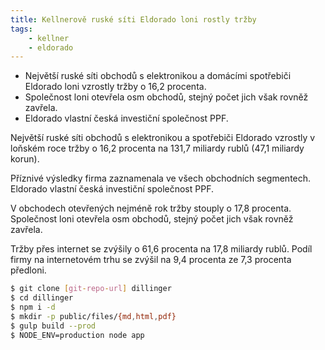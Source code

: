 ```yaml
---
title: Kellnerově ruské síti Eldorado loni rostly tržby
tags:
    - kellner
    - eldorado
---
```


- Největší ruské síti obchodů s elektronikou a domácími spotřebiči Eldorado loni vzrostly tržby o 16,2 procenta.
- Společnost loni otevřela osm obchodů, stejný počet jich však rovněž zavřela.
- Eldorado vlastní česká investiční společnost PPF.

Největší ruské síti obchodů s elektronikou a spotřebiči Eldorado vzrostly v loňském roce tržby o 16,2 procenta na 131,7 miliardy rublů (47,1 miliardy korun).

Příznivé výsledky firma zaznamenala ve všech obchodních segmentech. Eldorado vlastní česká investiční společnost PPF.

V obchodech otevřených nejméně rok tržby stouply o 17,8 procenta. Společnost loni otevřela osm obchodů, stejný počet jich však rovněž zavřela.

Tržby přes internet se zvýšily o 61,6 procenta na 17,8 miliardy rublů. Podíl firmy na internetovém trhu se zvýšil na 9,4 procenta ze 7,3 procenta předloni.

```sh
$ git clone [git-repo-url] dillinger
$ cd dillinger
$ npm i -d
$ mkdir -p public/files/{md,html,pdf}
$ gulp build --prod
$ NODE_ENV=production node app
```
